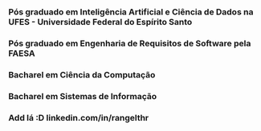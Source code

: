 ### Pós graduado em Inteligência Artificial e Ciência de Dados na UFES - Universidade Federal do Espírito Santo
### Pós graduado em Engenharia de Requisitos de Software pela FAESA
### Bacharel em Ciência da Computação
### Bacharel em Sistemas de Informação

### Add lá :D linkedin.com/in/rangelthr
